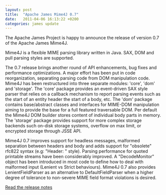 ```yaml
---
layout: post
title:  "Apache James Mime4J 0.7"
date:   2011-04-06 16:13:22 +0200
categories: james update
---
```



The Apache James Project is happy to announce
the release of version 0.7 of the Apache James Mime4J.

Mime4J is a flexible MIME parsing library written in Java. SAX, DOM and pull parsing styles are
 supported.

The 0.7 release brings another round of API enhancements, bug fixes and performance optimizations.
 A major effort has been put in code reorganization, separating parsing code from DOM manipulation
 code. Mime4J has been restructured into three separate modules: 'core', 'dom' and 'storage'.
 The 'core' package provides an event-driven SAX style parser that relies on a callback mechanism
 to report parsing events such as the start of an entity header the start of a body, etc.
 The 'dom' package contains base/abstract classes and interfaces for MIME-DOM manipulation aiming
 to provide the base for a full featured traversable DOM. Per default the Mime4J DOM builder stores
 content of individual body parts in memory. The 'storage' package provides support for more
 complex storage backends such on-disk storage systems, overflow on max limit, or encrypted storage
 through JSSE API.

  Mime4J 0.7 improves support for headless messages, malformed separation between headers and body
 and adds support for "obsolete" rfc822 syntax (e.g: "Header<somespace>: " style). Parsing
 performance for quoted printable streams have been considerably improved. A "DecodeMonitor" object
 has been introduced in most code to define how to deal with malformed input (Lenient vs Strict
 behaviours). Mime4J 0.7 also provides LenientFieldParser as an alternative to DefaultFieldParser
 when a higher degree of tolerance to non-severe MIME field format violations is desired.

[Read the release notes][notes]

[notes]: https://issues.apache.org/jira/secure/ReleaseNote.jspa?projectId=12310521&amp;version=12313592

